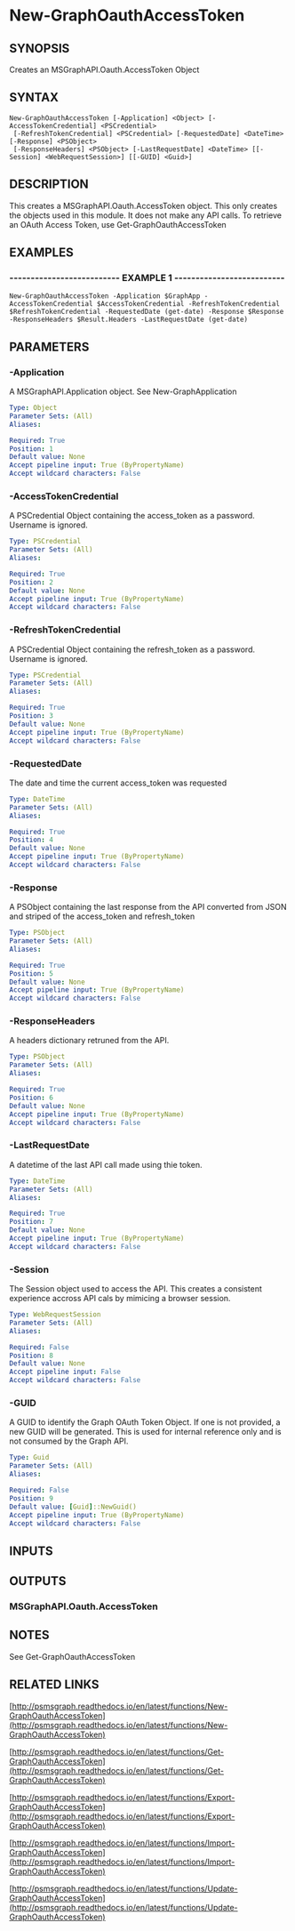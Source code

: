 # New-GraphOauthAccessToken

## SYNOPSIS
Creates an MSGraphAPI.Oauth.AccessToken Object

## SYNTAX

```
New-GraphOauthAccessToken [-Application] <Object> [-AccessTokenCredential] <PSCredential>
 [-RefreshTokenCredential] <PSCredential> [-RequestedDate] <DateTime> [-Response] <PSObject>
 [-ResponseHeaders] <PSObject> [-LastRequestDate] <DateTime> [[-Session] <WebRequestSession>] [[-GUID] <Guid>]
```

## DESCRIPTION
This creates a MSGraphAPI.Oauth.AccessToken object.
This only creates the objects used in this module.
It does not make any API calls.
To retrieve an OAuth Access Token, use Get-GraphOauthAccessToken

## EXAMPLES

### -------------------------- EXAMPLE 1 --------------------------
```
New-GraphOauthAccessToken -Application $GraphApp -AccessTokenCredential $AccessTokenCredential -RefreshTokenCredential $RefreshTokenCredential -RequestedDate (get-date) -Response $Response -ResponseHeaders $Result.Headers -LastRequestDate (get-date)
```

## PARAMETERS

### -Application
A MSGraphAPI.Application object.
See New-GraphApplication

```yaml
Type: Object
Parameter Sets: (All)
Aliases: 

Required: True
Position: 1
Default value: None
Accept pipeline input: True (ByPropertyName)
Accept wildcard characters: False
```

### -AccessTokenCredential
A PSCredential Object containing the access_token as a password.
Username is ignored.

```yaml
Type: PSCredential
Parameter Sets: (All)
Aliases: 

Required: True
Position: 2
Default value: None
Accept pipeline input: True (ByPropertyName)
Accept wildcard characters: False
```

### -RefreshTokenCredential
A PSCredential Object containing the refresh_token as a password.
Username is ignored.

```yaml
Type: PSCredential
Parameter Sets: (All)
Aliases: 

Required: True
Position: 3
Default value: None
Accept pipeline input: True (ByPropertyName)
Accept wildcard characters: False
```

### -RequestedDate
The date and time the current access_token was requested

```yaml
Type: DateTime
Parameter Sets: (All)
Aliases: 

Required: True
Position: 4
Default value: None
Accept pipeline input: True (ByPropertyName)
Accept wildcard characters: False
```

### -Response
A PSObject containing the last response from the API converted from JSON and striped of the access_token and refresh_token

```yaml
Type: PSObject
Parameter Sets: (All)
Aliases: 

Required: True
Position: 5
Default value: None
Accept pipeline input: True (ByPropertyName)
Accept wildcard characters: False
```

### -ResponseHeaders
A headers dictionary retruned from the API.

```yaml
Type: PSObject
Parameter Sets: (All)
Aliases: 

Required: True
Position: 6
Default value: None
Accept pipeline input: True (ByPropertyName)
Accept wildcard characters: False
```

### -LastRequestDate
A datetime of the last API call made using thie token.

```yaml
Type: DateTime
Parameter Sets: (All)
Aliases: 

Required: True
Position: 7
Default value: None
Accept pipeline input: True (ByPropertyName)
Accept wildcard characters: False
```

### -Session
The Session object used to access the API.
This creates a consistent experience accross API cals by mimicing a browser session.

```yaml
Type: WebRequestSession
Parameter Sets: (All)
Aliases: 

Required: False
Position: 8
Default value: None
Accept pipeline input: False
Accept wildcard characters: False
```

### -GUID
A GUID to identify the Graph OAuth Token Object.
If one is not provided, a new GUID will be generated.
This is used for internal reference only and is not consumed by the Graph API.

```yaml
Type: Guid
Parameter Sets: (All)
Aliases: 

Required: False
Position: 9
Default value: [Guid]::NewGuid()
Accept pipeline input: True (ByPropertyName)
Accept wildcard characters: False
```

## INPUTS

## OUTPUTS

### MSGraphAPI.Oauth.AccessToken

## NOTES
See Get-GraphOauthAccessToken

## RELATED LINKS

[http://psmsgraph.readthedocs.io/en/latest/functions/New-GraphOauthAccessToken](http://psmsgraph.readthedocs.io/en/latest/functions/New-GraphOauthAccessToken)

[http://psmsgraph.readthedocs.io/en/latest/functions/Get-GraphOauthAccessToken](http://psmsgraph.readthedocs.io/en/latest/functions/Get-GraphOauthAccessToken)

[http://psmsgraph.readthedocs.io/en/latest/functions/Export-GraphOauthAccessToken](http://psmsgraph.readthedocs.io/en/latest/functions/Export-GraphOauthAccessToken)

[http://psmsgraph.readthedocs.io/en/latest/functions/Import-GraphOauthAccessToken](http://psmsgraph.readthedocs.io/en/latest/functions/Import-GraphOauthAccessToken)

[http://psmsgraph.readthedocs.io/en/latest/functions/Update-GraphOauthAccessToken](http://psmsgraph.readthedocs.io/en/latest/functions/Update-GraphOauthAccessToken)

